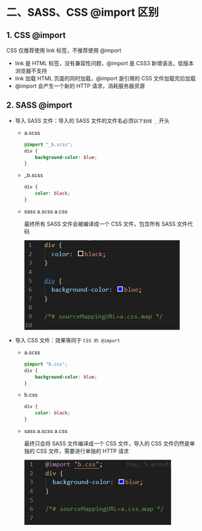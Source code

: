 # 二、SASS、CSS @import 区别

## 1. CSS @import

CSS 仅推荐使用 link 标签，不推荐使用 @import

* link 是 HTML 标签，没有兼容性问题，@import 是 CSS3 新增语法，低版本浏览器不支持
* link 加载 HTML 页面的同时加载，@import 是引用的 CSS 文件加载完后加载
* @import 会产生一个新的 HTTP 请求，消耗服务器资源

## 2. SASS @import

* 导入 SASS 文件：导入的 SASS 文件的文件名必须以`下划线 _` 开头
  * a.scss

    ```scss
    @import "_b.scss";
    div {
        background-color: blue;
    }
    ```

  * _b.scss

    ```scss
    div {
        color: black;
    }
    ```

  * sass a.scss a.css

    最终所有 SASS 文件会被编译成一个 CSS 文件，包含所有 SASS 文件代码

    ![sass_@import](https://github.com/yuyuyuzhang/Blog/blob/master/images/CSS/SASS/sass_%40import.png)

* 导入 CSS 文件：效果等同于 `CSS 的 @import`
  * a.scss

    ```scss
    @import "b.css";
    div {
        background-color: blue;
    }
    ```

  * b.css

    ```css
    div {
        color: black;
    }
    ```

  * sass a.scss a.css

    最终只会将 SASS 文件编译成一个 CSS 文件，导入的 CSS 文件仍然是单独的 CSS 文件，需要进行单独的 HTTP 请求

    ![css_@import](https://github.com/yuyuyuzhang/Blog/blob/master/images/CSS/SASS/css_%40import.png)

